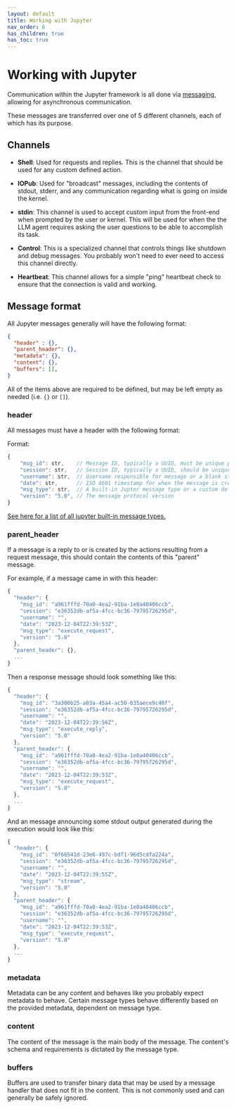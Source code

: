 ```yaml
---
layout: default
title: Working with Jupyter
nav_order: 6
has_children: true
has_toc: true
---
```


# Working with Jupyter

Communication within the Jupyter framework is all done via
[messaging](https://jupyter-client.readthedocs.io/en/latest/messaging.html),
allowing for asynchronous communication.

These messages are transferred over one of 5 different channels, each of which
has its purpose.


## Channels

* **Shell**: Used for requests and replies. This is the channel that should be
used for any custom defined action.

* **IOPub**: Used for "broadcast" messages, including the contents of stdout,
stderr, and any communication regarding what is going on inside the kernel.

* **stdin**: This channel is used to accept custom input from the front-end
when prompted by the user or kernel. This will be used for when the the LLM
agent requires asking the user questions to be able to accomplish its task.

* **Control**: This is a specialized channel that controls things like shutdown
and debug messages. You probably won't need to ever need to access this channel
directly.

* **Heartbeat**: This channel allows for a simple "ping" heartbeat check to
ensure that the connection is valid and working.


## Message format

All Jupyter messages generally will have the following format:

```json
{
  "header" : {},
  "parent_header": {},
  "metadata": {},
  "content": {},
  "buffers": [],
}
```

All of the items above are required to be defined, but may be left empty as
needed (i.e. `{}` or `[]`).

### header

All messages must have a header with the following format:

Format:
```js
{
    "msg_id": str,    // Message ID, typically a UUID, must be unique per message
    "session": str,   // Session ID, typically a UUID, should be unique per session
    "username": str,  // Username responsible for message or a blank string
    "date": str,      // ISO 8601 timestamp for when the message is created
    "msg_type": str,  // A built-in Jupter message type or a custom defined message for a specific context
    "version": "5.0", // The message protocol version
}
```
[See here for a list of all jupyter built-in message types.](https://jupyter-client.readthedocs.io/en/latest/messaging.html#messages-on-the-shell-router-dealer-channel)


### parent_header

If a message is a reply to or is created by the actions resulting from a
request message, this should contain the contents of this "parent" message.

For example, if a message came in with this header:
```js
{
  "header": {
    "msg_id": "a961fffd-70a0-4ea2-91ba-1e8a40406ccb",
    "session": "e36352db-af5a-4fcc-bc36-79795726295d",
    "username": "",
    "date": "2023-12-04T22:39:53Z",
    "msg_type": "execute_request",
    "version": "5.0"
  },
  "parent_header": {},
  ...
}
```

Then a response message should look something like this:
```js
{
  "header": {
    "msg_id": "3a300b25-a03a-45a4-ac50-635aece9c40f",
    "session": "e36352db-af5a-4fcc-bc36-79795726295d",
    "username": "",
    "date": "2023-12-04T22:39:56Z",
    "msg_type": "execute_reply",
    "version": "5.0"
  },
  "parent_header": {
    "msg_id": "a961fffd-70a0-4ea2-91ba-1e8a40406ccb",
    "session": "e36352db-af5a-4fcc-bc36-79795726295d",
    "username": "",
    "date": "2023-12-04T22:39:53Z",
    "msg_type": "execute_request",
    "version": "5.0"
  },
  ...
}
```

And an message announcing some stdout output generated during the execution
would look like this:
```js
{
  "header": {
    "msg_id": "0f66541d-23e6-497c-bdf1-96d5cdfa224a",
    "session": "e36352db-af5a-4fcc-bc36-79795726295d",
    "username": "",
    "date": "2023-12-04T22:39:55Z",
    "msg_type": "stream",
    "version": "5.0"
  },
  "parent_header": {
    "msg_id": "a961fffd-70a0-4ea2-91ba-1e8a40406ccb",
    "session": "e36352db-af5a-4fcc-bc36-79795726295d",
    "username": "",
    "date": "2023-12-04T22:39:53Z",
    "msg_type": "execute_request",
    "version": "5.0"
  },
  ...
}
```


### metadata

Metadata can be any content and behaves like you probably expect metadata to
behave. Certain message types behave differently based on the provided metadata,
dependent on message type.


### content

The content of the message is the main body of the message. The content's schema
and requirements is dictated by the message type.


### buffers

Buffers are used to transfer binary data that may be used by a message handler
that does not fit in the content. This is not commonly used and can generally be
safely ignored.
